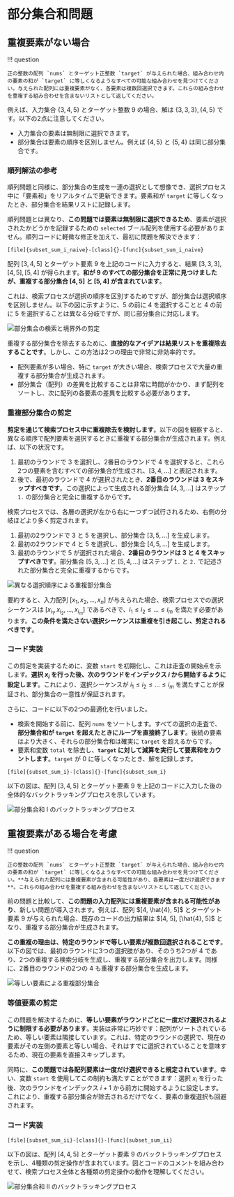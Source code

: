 # 部分集合和問題

## 重複要素がない場合

!!! question

    正の整数の配列 `nums` とターゲット正整数 `target` が与えられた場合、組み合わせ内の要素の和が `target` に等しくなるようなすべての可能な組み合わせを見つけてください。与えられた配列には重複要素がなく、各要素は複数回選択できます。これらの組み合わせを重複する組み合わせを含まないリストとして返してください。

例えば、入力集合 $\{3, 4, 5\}$ とターゲット整数 $9$ の場合、解は $\{3, 3, 3\}, \{4, 5\}$ です。以下の2点に注意してください。

- 入力集合の要素は無制限に選択できます。
- 部分集合は要素の順序を区別しません。例えば $\{4, 5\}$ と $\{5, 4\}$ は同じ部分集合です。

### 順列解法の参考

順列問題と同様に、部分集合の生成を一連の選択として想像でき、選択プロセス中に「要素和」をリアルタイムで更新できます。要素和が `target` に等しくなったとき、部分集合を結果リストに記録します。

順列問題とは異なり、**この問題では要素は無制限に選択できるため**、要素が選択されたかどうかを記録するための `selected` ブール配列を使用する必要がありません。順列コードに軽微な修正を加えて、最初に問題を解決できます：

```src
[file]{subset_sum_i_naive}-[class]{}-[func]{subset_sum_i_naive}
```

配列 $[3, 4, 5]$ とターゲット要素 $9$ を上記のコードに入力すると、結果 $[3, 3, 3], [4, 5], [5, 4]$ が得られます。**和が $9$ のすべての部分集合を正常に見つけましたが、重複する部分集合 $[4, 5]$ と $[5, 4]$ が含まれています**。

これは、検索プロセスが選択の順序を区別するためですが、部分集合は選択順序を区別しません。以下の図に示すように、$5$ の前に $4$ を選択することと $4$ の前に $5$ を選択することは異なる分岐ですが、同じ部分集合に対応します。

![部分集合の検索と境界外の剪定](subset_sum_problem.assets/subset_sum_i_naive.png)

重複する部分集合を除去するために、**直接的なアイデアは結果リストを重複除去することです**。しかし、この方法は2つの理由で非常に非効率的です。

- 配列要素が多い場合、特に `target` が大きい場合、検索プロセスで大量の重複する部分集合が生成されます。
- 部分集合（配列）の差異を比較することは非常に時間がかかり、まず配列をソートし、次に配列の各要素の差異を比較する必要があります。

### 重複部分集合の剪定

**剪定を通じて検索プロセス中に重複除去を検討します**。以下の図を観察すると、異なる順序で配列要素を選択するときに重複する部分集合が生成されます。例えば、以下の状況です。

1. 最初のラウンドで $3$ を選択し、2番目のラウンドで $4$ を選択すると、これら2つの要素を含むすべての部分集合が生成され、$[3, 4, \dots]$ と表記されます。
2. 後で、最初のラウンドで $4$ が選択されたとき、**2番目のラウンドは $3$ をスキップすべきです**。この選択によって生成される部分集合 $[4, 3, \dots]$ はステップ `1.` の部分集合と完全に重複するからです。

検索プロセスでは、各層の選択が左から右に一つずつ試行されるため、右側の分岐ほどより多く剪定されます。

1. 最初の2ラウンドで $3$ と $5$ を選択し、部分集合 $[3, 5, \dots]$ を生成します。
2. 最初の2ラウンドで $4$ と $5$ を選択し、部分集合 $[4, 5, \dots]$ を生成します。
3. 最初のラウンドで $5$ が選択された場合、**2番目のラウンドは $3$ と $4$ をスキップすべきです**。部分集合 $[5, 3, \dots]$ と $[5, 4, \dots]$ はステップ `1.` と `2.` で記述された部分集合と完全に重複するからです。

![異なる選択順序による重複部分集合](subset_sum_problem.assets/subset_sum_i_pruning.png)

要約すると、入力配列 $[x_1, x_2, \dots, x_n]$ が与えられた場合、検索プロセスでの選択シーケンスは $[x_{i_1}, x_{i_2}, \dots, x_{i_m}]$ であるべきで、$i_1 \leq i_2 \leq \dots \leq i_m$ を満たす必要があります。**この条件を満たさない選択シーケンスは重複を引き起こし、剪定されるべきです**。

### コード実装

この剪定を実装するために、変数 `start` を初期化し、これは走査の開始点を示します。**選択 $x_{i}$ を行った後、次のラウンドをインデックス $i$ から開始するように設定します**。これにより、選択シーケンスが $i_1 \leq i_2 \leq \dots \leq i_m$ を満たすことが保証され、部分集合の一意性が保証されます。

さらに、コードに以下の2つの最適化を行いました。

- 検索を開始する前に、配列 `nums` をソートします。すべての選択の走査で、**部分集合和が `target` を超えたときにループを直接終了します**。後続の要素はより大きく、それらの部分集合和は確実に `target` を超えるからです。
- 要素和変数 `total` を除去し、**`target` に対して減算を実行して要素和をカウントします**。`target` が $0$ に等しくなったとき、解を記録します。

```src
[file]{subset_sum_i}-[class]{}-[func]{subset_sum_i}
```

以下の図は、配列 $[3, 4, 5]$ とターゲット要素 $9$ を上記のコードに入力した後の全体的なバックトラッキングプロセスを示しています。

![部分集合和 I のバックトラッキングプロセス](subset_sum_problem.assets/subset_sum_i.png)

## 重複要素がある場合を考慮

!!! question

    正の整数の配列 `nums` とターゲット正整数 `target` が与えられた場合、組み合わせ内の要素の和が `target` に等しくなるようなすべての可能な組み合わせを見つけてください。**与えられた配列には重複要素が含まれる可能性があり、各要素は一度だけ選択できます**。これらの組み合わせを重複する組み合わせを含まないリストとして返してください。

前の問題と比較して、**この問題の入力配列には重複要素が含まれる可能性があり**、新しい問題が導入されます。例えば、配列 $[4, \hat{4}, 5]$ とターゲット要素 $9$ が与えられた場合、既存のコードの出力結果は $[4, 5], [\hat{4}, 5]$ となり、重複する部分集合が生成されます。

**この重複の理由は、特定のラウンドで等しい要素が複数回選択されることです**。以下の図では、最初のラウンドに3つの選択肢があり、そのうち2つが $4$ であり、2つの重複する検索分岐を生成し、重複する部分集合を出力します。同様に、2番目のラウンドの2つの $4$ も重複する部分集合を生成します。

![等しい要素による重複部分集合](subset_sum_problem.assets/subset_sum_ii_repeat.png)

### 等値要素の剪定

この問題を解決するために、**等しい要素がラウンドごとに一度だけ選択されるように制限する必要があります**。実装は非常に巧妙です：配列がソートされているため、等しい要素は隣接しています。これは、特定のラウンドの選択で、現在の要素がその左側の要素と等しい場合、それはすでに選択されていることを意味するため、現在の要素を直接スキップします。

同時に、**この問題では各配列要素は一度だけ選択できると規定されています**。幸い、変数 `start` を使用してこの制約も満たすことができます：選択 $x_{i}$ を行った後、次のラウンドをインデックス $i + 1$ から前方に開始するように設定します。これにより、重複する部分集合が除去されるだけでなく、要素の重複選択も回避されます。

### コード実装

```src
[file]{subset_sum_ii}-[class]{}-[func]{subset_sum_ii}
```

以下の図は、配列 $[4, 4, 5]$ とターゲット要素 $9$ のバックトラッキングプロセスを示し、4種類の剪定操作が含まれています。図とコードのコメントを組み合わせて、検索プロセス全体と各種類の剪定操作の動作を理解してください。

![部分集合和 II のバックトラッキングプロセス](subset_sum_problem.assets/subset_sum_ii.png)